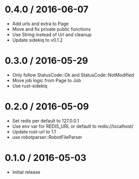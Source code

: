 
0.4.0 / 2016-06-07
==================

  * Add urls and extra to Page
  * Move and fix private public functions
  * Use String instead of Url and cleanup
  * Update sidekiq to v0.1.2

0.3.0 / 2016-05-29
==================

  * Only follow StatusCode::Ok and StatusCode::NotModified
  * Move job logic from Page to Job
  * Use rust-sidekiq

0.2.0 / 2016-05-09
==================

  * Set redis per default to 127.0.0.1
  * Use env var for REDIS_URL or default to redis://localhost/
  * Update rust-url to 1.1
  * use robotparser::RobotFileParser

0.1.0 / 2016-05-03
==================

  * Initial release
